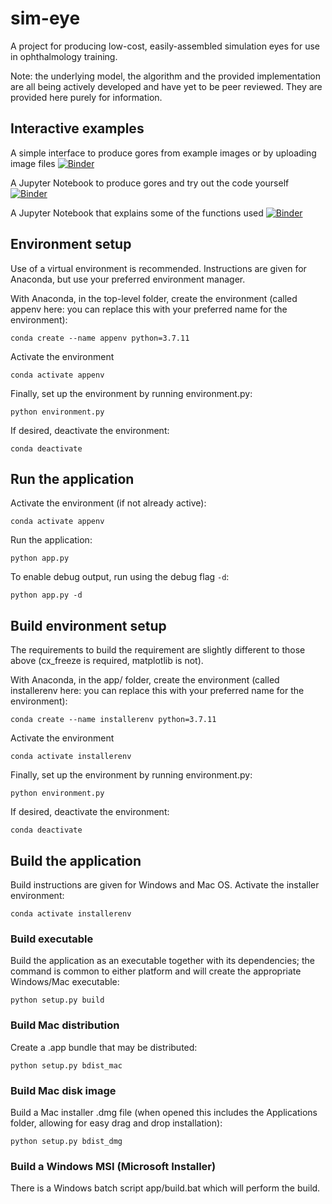 # sim-eye
A project for producing low-cost, easily-assembled simulation eyes for use in ophthalmology training.

Note: the underlying model, the algorithm and the provided implementation are all being actively developed and have yet to be peer reviewed. They are provided here purely for information.

## Interactive examples
A simple interface to produce gores from example images or by uploading image files
[![Binder](https://mybinder.org/badge_logo.svg)](https://mybinder.org/v2/gh/stuwilmur/sim-eye/HEAD?urlpath=voila%2Frender%2FInterface.ipynb)

A Jupyter Notebook to produce gores and try out the code yourself
[![Binder](https://mybinder.org/badge_logo.svg)](https://mybinder.org/v2/gh/stuwilmur/sim-eye/HEAD?filepath=Interface.ipynb)

A Jupyter Notebook that explains some of the functions used
[![Binder](https://mybinder.org/badge_logo.svg)](https://mybinder.org/v2/gh/stuwilmur/sim-eye/HEAD?filepath=Example.ipynb)
## Environment setup
Use of a virtual environment is recommended. Instructions are given for Anaconda, but use your preferred environment manager.

With Anaconda, in the top-level folder, create the environment (called appenv here: you can replace this with your preferred name for the environment):
```
conda create --name appenv python=3.7.11
```
Activate the environment
```
conda activate appenv
```
Finally, set up the environment by running environment.py:
```
python environment.py
```
If desired, deactivate the environment:
```
conda deactivate
```
## Run the application
Activate the environment (if not already active):
```
conda activate appenv
```
Run the application:
```
python app.py
```
To enable debug output, run using the debug flag `-d`:
```
python app.py -d
```
## Build environment setup
The requirements to build the requirement are slightly different to those above (cx_freeze is required, matplotlib is not).

With Anaconda, in the app/ folder, create the environment (called installerenv here: you can replace this with your preferred name for the environment):
```
conda create --name installerenv python=3.7.11
```
Activate the environment
```
conda activate installerenv
```
Finally, set up the environment by running environment.py:
```
python environment.py
```
If desired, deactivate the environment:
```
conda deactivate
```
## Build the application
Build instructions are given for Windows and Mac OS. Activate the installer environment:
```
conda activate installerenv
```
### Build executable
Build the application as an executable together with its dependencies; the command is common to either platform and will create the appropriate Windows/Mac executable:
```
python setup.py build
```
### Build Mac distribution
Create a .app bundle that may be distributed:
```
python setup.py bdist_mac
```
### Build Mac disk image
Build a Mac installer .dmg file (when opened this includes the Applications folder, allowing for easy drag and drop installation):
```
python setup.py bdist_dmg
```
### Build a Windows MSI (Microsoft Installer)
There is a Windows batch script app/build.bat which will perform the build. 
